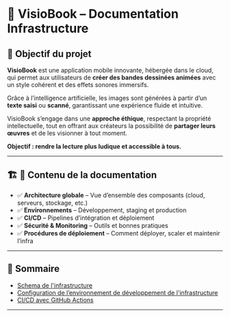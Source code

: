 # 📘 VisioBook – Documentation Infrastructure

## 🎯 Objectif du projet
**VisioBook** est une application mobile innovante, hébergée dans le cloud, qui permet aux utilisateurs de **créer des bandes dessinées animées** avec un style cohérent et des effets sonores immersifs.

Grâce à l’intelligence artificielle, les images sont générées à partir d’un **texte saisi** ou **scanné**, garantissant une expérience fluide et intuitive.

VisioBook s’engage dans une **approche éthique**, respectant la propriété intellectuelle, tout en offrant aux créateurs la possibilité de **partager leurs œuvres** et de les visionner à tout moment.

 **Objectif : rendre la lecture plus ludique et accessible à tous.**

---

## 🏗 📂 Contenu de la documentation
- ✅ **Architecture globale** – Vue d’ensemble des composants (cloud, serveurs, stockage, etc.)
- ✅ **Environnements** – Développement, staging et production
- ✅ **CI/CD** – Pipelines d’intégration et déploiement
- ✅ **Sécurité & Monitoring** – Outils et bonnes pratiques
- ✅ **Procédures de déploiement** – Comment déployer, scaler et maintenir l’infra

---
## 📑 Sommaire
- [Schema de l'infrastructure](#schema-infrastructure)
- [Configuration de l’environnement de développement de l'infrastructure](./markdown-files/setup-env/deploy-env-dev-infra.md)
- [CI/CD avec GitHub Actions](markdown-files/CICD/cicd.md)


---

